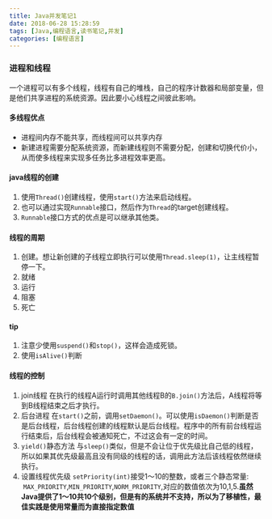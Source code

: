 ```yaml
---
title: Java并发笔记1
date: 2018-06-28 15:28:59
tags: [Java,编程语言,读书笔记,并发]
categories: [编程语言]
---
```

### 进程和线程
一个进程可以有多个线程，线程有自己的堆栈，自己的程序计数器和局部变量，但是他们共享进程的系统资源。因此要小心线程之间彼此影响。

#### 多线程优点
- 进程间内存不能共享，而线程间可以共享内存
- 新建进程需要分配系统资源，而新建线程则不需要分配，创建和切换代价小，从而使多线程来实现多任务比多进程效率更高。

#### java线程的创建
1. 使用`Thread()`创建线程，使用`start()`方法来启动线程。
2. 也可以通过实现`Runnable`接口，然后作为`Thread`的target创建线程。
3. `Runnable`接口方式的优点是可以继承其他类。

#### 线程的周期
1. 创建。想让新创建的子线程立即执行可以使用`Thread.sleep(1)`，让主线程暂停一下。
2. 就绪
3. 运行
4. 阻塞
5. 死亡

#### tip
1. 注意少使用`suspend()`和`stop()`，这样会造成死锁。
2. 使用`isAlive()`判断

#### 线程的控制
1. join线程
在执行的线程A运行时调用其他线程B的`B.join()`方法后，A线程将等到B线程结束之后才执行。
2. 后台进程
在`start()`之前，调用`setDaemon()`。可以使用`isDaemon()`判断是否是后台线程，后台线程创建的线程默认是后台线程。程序中的所有前台线程运行结束后，后台线程会被通知死亡，不过这会有一定的时间。
3. `yield()`静态方法
与`sleep()`类似，但是不会让位于优先级比自己低的线程，所以如果其优先级最高且没有同级的线程的话，调用此方法后该线程依然继续执行。
4. 设置线程优先级
`setPriority(int)`接受1～10的整数，或者三个静态常量:  `MAX_PRIORITY`,`MIN_PRIORITY`,`NORM_PRIORITY`,对应的数值依次为10,1,5.**虽然Java提供了1～10共10个级别，但是有的系统并不支持，所以为了移植性，最佳实践是使用常量而为直接指定数值**
